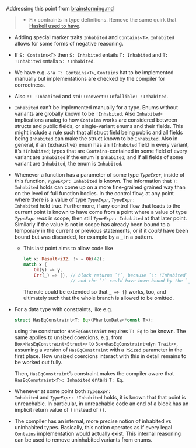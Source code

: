 Addressing this point from [brainstorming.md](brainstorming.md)
>	*	Fix contraints in type definitions. Remove the same quirk that
>		[Haskell used to have](https://downloads.haskell.org/~ghc/latest/docs/html/users_guide/glasgow_exts.html#data-type-contexts).

*	Adding special marker traits `Inhabited` and `Contains<T>`. `Inhabited` allows for some forms of negative reasoning.
*	If `S: Contains<T>` then `S: Inhabited` entails `T: Inhabited` and `T: !Inhabited` entails `S: !Inhabited`.
*	We have e.g. `&'a T: Contains<T>`, `Contains` hat to be implemented manually but implementations are checked by the compiler for correctness.
*	Also `!: !Inhabited` and `std::convert::Infallible: !Inhabited`.
*	`Inhabited` can’t be implemented manually for a type. Enums without variants are globally known to be `!Inhabited`. Also `Inhabited`-implications
	analog to how `Contains` works are considered between structs and public fields, or single-variant enums and their fields. This might include a
	rule such that all struct field being public and all fields being `Inhabited` can make the struct known to be `Inhabited`.	Also in general, if
	an (exhaustive) enum has an `!Inhabited` field in every variant, it’s `!Inhabited`; types that are `Contains`-contained in some field of every
	variant are `Inhabited` if the enum is `Inhabited`; and if all fields of some variant are `Inhabited`, the enum is `Inhabited`.
*	Whenever a function has a parameter of some type _`TypeExpr`_, inside of this function, <code>_TypeExpr_: Inhabited</code> is known.
	The information that `T: Inhabited` holds can come up on a more fine-grained grained way than on the level of full function bodies. In the control flow,
	at any point where there is a value of type _`TypeExpr`_, <code>_TypeExpr_: Inhabited</code> hold true. Furthermore, if any control flow that leads
	to the current point is known to have come from a point where a value of type _`TypeExpr`_ _was_ in scope, then still <code>_TypeExpr_: Inhabited</code>
	at that later point. Similarly if the value is not in scope has already been bound to a temporary in the current or previous statements, or if it _could_ have
	been bound but was discarded, for example by a `_` in a pattern.
	*	This last point aims to allow code like
		```rust
		let x: Result<i32, !> = Ok(42);
		match x {
			Ok(y) => y,
			Err(_) => {}, // block returns `!`, because `!: !Inhabited`
			              // and the `!` could have been bound by the `_`
		```
		The rule could be extended so that `_ => {}` works, too, and ultimately such that the whole branch is allowed to be omitted.
*	For a data type with constraints, like e.g.
	```rust
	struct HasEqConstraint<T: Eq>(PhantomData<*const T>);
	```
	using the constructor `HasEqConstraint` requires `T: Eq` to be known. The same applies to unsized coercions, e.g. from `Box<HasEqConstraint<Struct>>`
	to `Box<HasEqConstraint<dyn Trait>>`, assuming a version of `HasEqConstraint` with a `?Sized` parameter in the first place. How unsized coercions interact with
	this in detail remains to be worked out fully.
	
	Then, `HasEqConstraint`’s constraint makes the compiler aware that `HasEqConstraint<T>: Inhabited` entails `T: Eq`.
*	Whenever at some point both <code>_TypeExpr_: Inhabited</code> and <code>_TypeExpr_: !Inhabited</code> holds, it is known that that point is unreachable.
	In particular, in unreachable code an end of a block has an implicit return value of `!` instead of `()`.
*	The compiler has an internal, more precise notion of inhabited vs uninhabited types. Basically, this notion operates as if every legal `Contains`
	implementation would actually exist. This internal reasoning can be used to remove uninhabited variants from enums.
